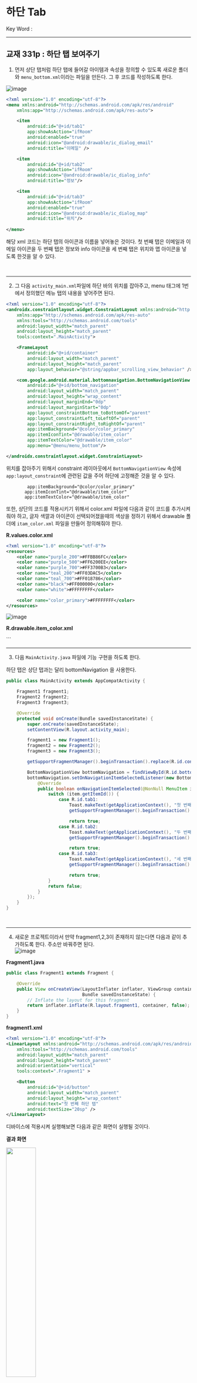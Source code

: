 # 하단 Tab   
Key Word :    

<hr/>
   
## 교재 331p : 하단 탭 보여주기
   
1. 먼저 상단 탭처럼 하단 탭에 들어갈 아이템과 속성을 정의할 수 있도록 새로운 폴더와 `menu_bottom.xml`이라는 파일을 만든다. 그 후 코드를 작성하도록 한다.      
    
![image](https://user-images.githubusercontent.com/84966961/122872009-ca5cb700-d36a-11eb-8ade-e057b62f3609.png)

```xml
<?xml version="1.0" encoding="utf-8"?>
<menu xmlns:android="http://schemas.android.com/apk/res/android"
    xmlns:app="http://schemas.android.com/apk/res-auto">

    <item
        android:id="@+id/tab1"
        app:showAsAction="ifRoom"
        android:enabled="true"
        android:icon="@android:drawable/ic_dialog_email"
        android:title="이메일" />

    <item
        android:id="@+id/tab2"
        app:showAsAction="ifRoom"
        android:icon="@android:drawable/ic_dialog_info"
        android:title="정보"/>

    <item
        android:id="@+id/tab3"
        app:showAsAction="ifRoom"
        android:enabled="true"
        android:icon="@android:drawable/ic_dialog_map"
        android:title="위치"/>
    
</menu>
```
   
 해당 xml 코드는 하단 탭의 아이콘과 이름을 넣어놓은 것이다. 첫 번째 탭은 이메일과 이메일 아이콘을 두 번째 탭은 정보와 info 아이콘을 세 번째 탭은 위치와 맵 아이콘을 넣도록 한것을 알 수 있다.   
   
<br/>
<hr/>
   
2. 그 다음 `activity_main.xml`파일에 하단 바의 위치를 잡아주고, menu 태그에 1번에서 정의했던 메뉴 탭의 내용을 넣어주면 된다.     

```xml
<?xml version="1.0" encoding="utf-8"?>
<androidx.constraintlayout.widget.ConstraintLayout xmlns:android="http://schemas.android.com/apk/res/android"
    xmlns:app="http://schemas.android.com/apk/res-auto"
    xmlns:tools="http://schemas.android.com/tools"
    android:layout_width="match_parent"
    android:layout_height="match_parent"
    tools:context=".MainActivity">

    <FrameLayout
        android:id="@+id/container"
        android:layout_width="match_parent"
        android:layout_height="match_parent"
        app:layout_behavior="@string/appbar_scrolling_view_behavior" />

    <com.google.android.material.bottomnavigation.BottomNavigationView
        android:id="@+id/bottom_navigation"
        android:layout_width="match_parent"
        android:layout_height="wrap_content"
        android:layout_marginEnd="0dp"
        android:layout_marginStart="0dp"
        app:layout_constraintBottom_toBottomOf="parent"
        app:layout_constraintLeft_toLeftOf="parent"
        app:layout_constraintRight_toRightOf="parent"
        app:itemBackground="@color/color_primary"
        app:itemIconTint="@drawable/item_color"
        app:itemTextColor="@drawable/item_color"
        app:menu="@menu/menu_bottom"/>

</androidx.constraintlayout.widget.ConstraintLayout>
```
   
 위치를 잡아주기 위해서 constraint 레이아웃에서 `BottomNavigationView` 속성에 `app:layout_constraint`에 관련된 값을 주어 하단에 고정해준 것을 알 수 있다.   
 
 ```
         app:itemBackground="@color/color_primary"
        app:itemIconTint="@drawable/item_color"
        app:itemTextColor="@drawable/item_color"
 ```
   
 또한, 상단의 코드를 적용시키기 위해서 color.xml 파일에 다음과 같이 코드를 추가시켜줘야 하고, 글자 색깔과 아이콘이 선택되어졌을때의 색상을 정하기 위해서 drawable 폴더에 `itam_color.xml` 파일을 만들어 정의해줘야 한다.

**R.values.color.xml**
```xml
<?xml version="1.0" encoding="utf-8"?>
<resources>
    <color name="purple_200">#FFBB86FC</color>
    <color name="purple_500">#FF6200EE</color>
    <color name="purple_700">#FF3700B3</color>
    <color name="teal_200">#FF03DAC5</color>
    <color name="teal_700">#FF018786</color>
    <color name="black">#FF000000</color>
    <color name="white">#FFFFFFFF</color>

    <color name="color_primary">#FFFFFFFF</color>
</resources>
```
    
![image](https://user-images.githubusercontent.com/84966961/122873283-88cd0b80-d36c-11eb-8095-2d33b36bee30.png)   
	
**R.drawable.item_color.xml**
<?xml version="1.0" encoding="utf-8"?>
<selector xmlns:android="http://schemas.android.com/apk/res/android">
    <item android:state_checked="true" android:color="#51032d"></item>
    <item android:color="#cfd8dc"></item>
</selector>
```
   
<br/>
<hr/>
   
3. 다음 `MainActivity.java` 파일에 기능 구현을 하도록 한다.   

 하단 탭은 상단 탭과는 달리 bottomNavigation 을 사용한다.

```java
public class MainActivity extends AppCompatActivity {

    Fragment1 fragment1;
    Fragment2 fragment2;
    Fragment3 fragment3;

    @Override
    protected void onCreate(Bundle savedInstanceState) {
        super.onCreate(savedInstanceState);
        setContentView(R.layout.activity_main);

        fragment1 = new Fragment1();
        fragment2 = new Fragment2();
        fragment3 = new Fragment3();

        getSupportFragmentManager().beginTransaction().replace(R.id.container, fragment1).commit();

        BottomNavigationView bottomNavigation = findViewById(R.id.bottom_navigation);
        bottomNavigation.setOnNavigationItemSelectedListener(new BottomNavigationView.OnNavigationItemSelectedListener() {
            @Override
            public boolean onNavigationItemSelected(@NonNull MenuItem item) {
                switch (item.getItemId()) {
                    case R.id.tab1:
                        Toast.makeText(getApplicationContext(), "첫 번째 탭 선택됨", Toast.LENGTH_LONG).show();
                        getSupportFragmentManager().beginTransaction().replace(R.id.container,fragment1).commit();

                        return true;
                    case R.id.tab2:
                        Toast.makeText(getApplicationContext(), "두 번째 탭 선택됨", Toast.LENGTH_LONG).show();
                        getSupportFragmentManager().beginTransaction().replace(R.id.container,fragment2).commit();

                        return true;
                    case R.id.tab3:
                        Toast.makeText(getApplicationContext(), "세 번째 탭 선택됨", Toast.LENGTH_LONG).show();
                        getSupportFragmentManager().beginTransaction().replace(R.id.container,fragment3).commit();

                        return true;
                }
                return false;
            }
        });
    }
}
```
   
<br/>
<hr/>
   
4. 새로운 프로젝트이라서 만약 fragment1,2,3이 존재하지 않는다면 다음과 같이 추가하도록 한다. 주소만 바꿔주면 된다.    
![image](https://user-images.githubusercontent.com/84966961/122873668-042ebd00-d36d-11eb-8f2d-38ff0b401a36.png)   
   

**Fragment1.java**
```java
public class Fragment1 extends Fragment {

    @Override
    public View onCreateView(LayoutInflater inflater, ViewGroup container,
                             Bundle savedInstanceState) {
        // Inflate the layout for this fragment
        return inflater.inflate(R.layout.fragment1, container, false);
    }
}
```

**fragment1.xml**
```xml
<?xml version="1.0" encoding="utf-8"?>
<LinearLayout xmlns:android="http://schemas.android.com/apk/res/android"
    xmlns:tools="http://schemas.android.com/tools"
    android:layout_width="match_parent"
    android:layout_height="match_parent"
    android:orientation="vertical"
    tools:context=".Fragment1" >

    <Button
        android:id="@+id/button"
        android:layout_width="match_parent"
        android:layout_height="wrap_content"
        android:text="첫 번째 하단 탭"
        android:textSize="20sp" />
</LinearLayout>
```

 디바이스에 적용시켜 실행해보면 다음과 같은 화면이 실행될 것이다.   
   
**결과 화면**   
   
<img src="https://user-images.githubusercontent.com/84966961/122874268-c54d3700-d36d-11eb-8c5e-634b48b3a125.gif" width="40%">



   
<br/><br/>
<hr/>
   












